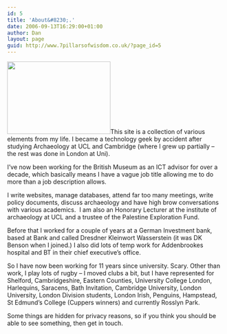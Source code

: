 ```yaml
---
id: 5
title: 'About&#8230;.'
date: 2006-09-13T16:29:00+01:00
author: Dan
layout: page
guid: http://www.7pillarsofwisdom.co.uk/?page_id=5
---
```

<img class="alignright" alt="" src="http://farm4.static.flickr.com/3409/4638746410_0ebc56ae18_m.jpg" width="240" height="168" />This site is a collection of various elements from my life. I became a technology geek by accident after studying Archaeology at UCL and Cambridge (where I grew up partially &#8211; the rest was done in London at Uni).

I&#8217;ve now been working for the British Museum as an ICT advisor for over a decade, which basically means I have a vague job title allowing me to do more than a job description allows.

I write websites, manage databases, attend far too many meetings, write policy documents, discuss archaeology and have high brow conversations with various academics.  I am also an Honorary Lecturer at the institute of archaeology at UCL and a trustee of the Palestine Exploration Fund.

Before that I worked for a couple of years at a German Investment bank, based at Bank and called Dresdner Kleinwort Wasserstein (it was DK Benson when I joined.) I also did lots of temp work for Addenbrookes hospital and BT in their chief executive&#8217;s office.

So I have now been working for 11 years since university. Scary. Other than work, I play lots of rugby &#8211; I moved clubs a bit, but I have represented for Shelford, Cambridgeshire, Eastern Counties, University College London, Harlequins, Saracens, Bath Invitation, Cambridge University, London University, London Division students, London Irish, Penguins, Hampstead, St Edmund&#8217;s College (Cuppers winners) and currently Rosslyn Park.

Some things are hidden for privacy reasons, so if you think you should be able to see something, then get in touch.